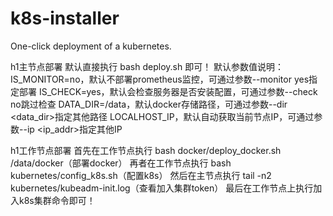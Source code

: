 # k8s-installer
One-click deployment of a kubernetes.

h1主节点部署
默认直接执行 bash deploy.sh 即可！
默认参数值说明：
IS_MONITOR=no，默认不部署prometheus监控，可通过参数--monitor yes指定部署
IS_CHECK=yes，默认会检查服务器是否安装配置，可通过参数--check no跳过检查
DATA_DIR=/data，默认docker存储路径，可通过参数--dir <data_dir>指定其他路径
LOCALHOST_IP，默认自动获取当前节点IP，可通过参数--ip <ip_addr>指定其他IP

h1工作节点部署
首先在工作节点执行 bash docker/deploy_docker.sh /data/docker（部署docker）
再者在工作节点执行 bash kubernetes/config_k8s.sh（配置k8s）
然后在主节点执行 tail -n2 kubernetes/kubeadm-init.log（查看加入集群token）
最后在工作节点上执行加入k8s集群命令即可！
